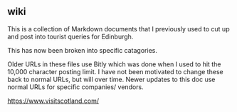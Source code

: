 ## wiki

This is a collection of Markdown documents that I previously used to cut up and post into tourist queries for Edinburgh.

This has now been broken into specific catagories. 

Older URLs in these files use Bitly which was done when I used to hit the 10,000 character posting limit. I have not been motivated to change these back to normal URLs, but will over time. 
Newer updates to this doc use normal URLs for specific companies/ vendors. 

https://www.visitscotland.com/